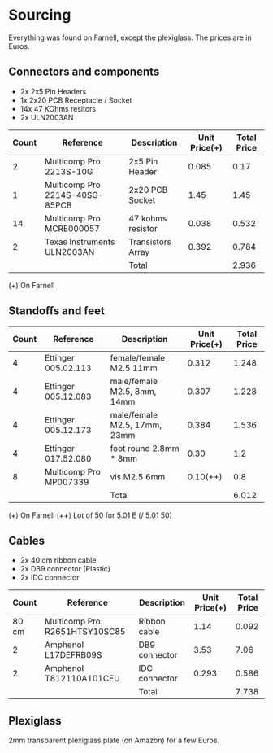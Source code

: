 # Sourcing

Everything was found on Farnell, except the plexiglass.  The prices
are in Euros.

## Connectors and components

- 2x 2x5  Pin Headers
- 1x 2x20 PCB Receptacle / Socket
- 14x 47 KOhms resitors
- 2x ULN2003AN

| Count | Reference                      | Description       | Unit Price(+) | Total Price |
|-------|--------------------------------|-------------------|---------------|-------------|
| 2     | Multicomp Pro 2213S-10G        | 2x5 Pin Header    | 0.085         | 0.17        |
| 1     | Multicomp Pro 2214S-40SG-85PCB | 2x20 PCB Socket   | 1.45          | 1.45        |
| 14    | Multicomp Pro MCRE000057       | 47 kohms resistor | 0.038         | 0.532       |
| 2     | Texas Instruments ULN2003AN    | Transistors Array | 0.392         | 0.784       |
|       |                                | Total             |               | 2.936       |

(+) On Farnell

## Standoffs and feet

| Count | Reference              | Description                  | Unit Price(+) | Total Price |
|-------|------------------------|------------------------------|---------------|-------------|
| 4     | Ettinger 005.02.113    | female/female M2.5 11mm      | 0.312         | 1.248       |
| 4     | Ettinger 005.12.083    | male/female M2.5, 8mm, 14mm  | 0.307         | 1.228       |
| 4     | Ettinger 005.12.173    | male/female M2.5, 17mm, 23mm | 0.384         | 1.536       |
| 4     | Ettinger 017.52.080    | foot round 2.8mm * 8mm       | 0.30          | 1.2         |
| 8     | Multicomp Pro MP007339 | vis M2.5 6mm                 | 0.10(++)      | 0.8         |
|       |                        | Total                        |               | 6.012       |

(+) On Farnell
(++) Lot of 50 for 5.01 E (/ 5.01 50)

## Cables

- 2x 40 cm ribbon cable
- 2x DB9 connector (Plastic)
- 2x IDC connector

| Count | Reference                     | Description   | Unit Price(+) | Total Price |
|-------|-------------------------------|---------------|---------------|-------------|
| 80 cm | Multicomp Pro R2651HTSY10SC85 | Ribbon cable  | 1.14          | 0.092       |
| 2     | Amphenol L17DEFRB09S          | DB9 connector | 3.53          | 7.06        |
| 2     | Amphenol T812110A101CEU       | IDC connector | 0.293         | 0.586       |
|       |                               | Total         |               | 7.738       |

## Plexiglass

2mm transparent plexiglass plate (on Amazon) for a few Euros.
